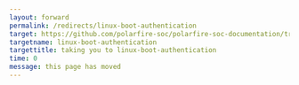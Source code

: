```yaml
---
layout: forward
permalink: /redirects/linux-boot-authentication
target: https://github.com/polarfire-soc/polarfire-soc-documentation/tree/master/how-to/linux-boot-authentication.md
targetname: linux-boot-authentication
targettitle: taking you to linux-boot-authentication
time: 0
message: this page has moved
---
```

